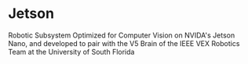# Jetson
Robotic Subsystem Optimized for Computer Vision on NVIDA's Jetson Nano, and developed to pair with the V5 Brain of the IEEE VEX Robotics Team at the University of South Florida 
